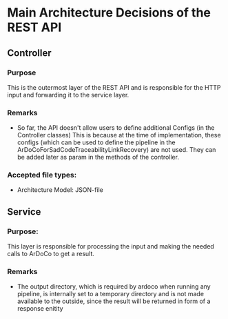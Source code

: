 # Main Architecture Decisions of the REST API

## Controller

### Purpose
This is the outermost layer of the REST API and is responsible for the HTTP input and forwarding it to the service layer.

### Remarks
- So far, the API doesn't allow users to define additional Configs (in the Controller classes)
This is because at the time of implementation, these configs (which can be used to define the pipeline in the 
ArDoCoForSadCodeTraceabilityLinkRecovery) are not used. 
They can be added later as param in the methods of the controller.

### Accepted file types:
- Architecture Model: JSON-file

## Service
### Purpose:
This layer is responsible for processing the input and making the needed calls to ArDoCo to get a result.

### Remarks

- The output directory, which is required by ardoco when running any pipeline, is internally set to a temporary directory 
and is not made available to the outside, since the result will be returned in form of a response enitity
